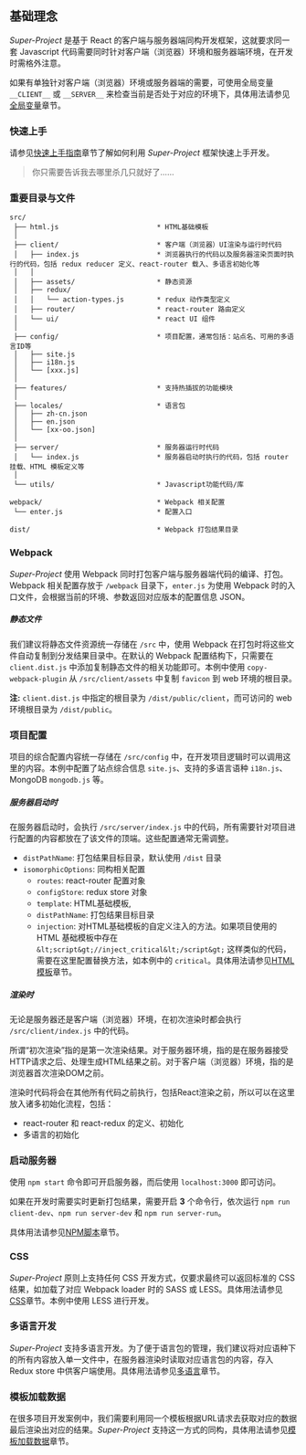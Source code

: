 ## 基础理念

*Super-Project* 是基于 React 的客户端与服务器端同构开发框架，这就要求同一套 Javascript 代码需要同时针对客户端（浏览器）环境和服务器端环境，在开发时需格外注意。

如果有单独针对客户端（浏览器）环境或服务器端的需要，可使用全局变量 `__CLIENT__` 或 `__SERVER__` 来检查当前是否处于对应的环境下，具体用法请参见[全局变量](/development/globals)章节。

### 快速上手

请参见[快速上手指南](/development/quickstart)章节了解如何利用 *Super-Project* 框架快速上手开发。

> 你只需要告诉我去哪里杀几只就好了……

### 重要目录与文件

```
src/
 ├── html.js                        * HTML基础模板
 │
 ├── client/                        * 客户端（浏览器）UI渲染与运行时代码
 │   ├── index.js                   * 浏览器执行的代码以及服务器渲染页面时执行的代码，包括 redux reducer 定义、react-router 载入、多语言初始化等
 │   │
 │   ├── assets/                    * 静态资源
 │   ├── redux/
 │   │   └── action-types.js        * redux 动作类型定义
 │   ├── router/                    * react-router 路由定义
 │   └── ui/                        * react UI 组件
 │
 ├── config/                        * 项目配置，通常包括：站点名、可用的多语言ID等
 │   ├── site.js
 │   ├── i18n.js
 │   └── [xxx.js]
 │
 ├── features/                      * 支持热插拔的功能模块
 │
 ├── locales/                       * 语言包
 │   ├── zh-cn.json
 │   ├── en.json
 │   └── [xx-oo.json]
 │
 ├── server/                        * 服务器运行时代码
 │   └── index.js                   * 服务器启动时执行的代码，包括 router 挂载、HTML 模板定义等
 │
 └── utils/                         * Javascript功能代码/库

webpack/                            * Webpack 相关配置
 └── enter.js                       * 配置入口

dist/                               * Webpack 打包结果目录
```

### Webpack

*Super-Project* 使用 Webpack 同时打包客户端与服务器端代码的编译、打包。Webpack 相关配置存放于 `/webpack` 目录下，`enter.js` 为使用 Webpack 时的入口文件，会根据当前的环境、参数返回对应版本的配置信息 JSON。

##### 静态文件

我们建议将静态文件资源统一存储在 `/src` 中，使用 Webpack 在打包时将这些文件自动复制到分发结果目录中。在默认的 Webpack 配置结构下，只需要在 `client.dist.js` 中添加复制静态文件的相关功能即可。本例中使用 `copy-webpack-plugin` 从 `/src/client/assets` 中复制 `favicon` 到 web 环境的根目录。

**注:** `client.dist.js` 中指定的根目录为 `/dist/public/client`，而可访问的 web 环境根目录为 `/dist/public`。

### 项目配置

项目的综合配置内容统一存储在 `/src/config` 中，在开发项目逻辑时可以调用这里的内容。本例中配置了站点综合信息 `site.js`、支持的多语言语种 `i18n.js`、MongoDB `mongodb.js` 等。

##### 服务器启动时

在服务器启动时，会执行 `/src/server/index.js` 中的代码，所有需要针对项目进行配置的内容都放在了该文件的顶端。这些配置通常无需调整。

* `distPathName`: 打包结果目标目录，默认使用 `/dist` 目录
* `isomorphicOptions`: 同构相关配置
  * `routes`: react-router 配置对象
  * `configStore`: redux store 对象
  * `template`: HTML基础模板,
  * `distPathName`: 打包结果目标目录
  * `injection`: 对HTML基础模板的自定义注入的方法。如果项目使用的 HTML 基础模板中存在 `&lt;script&gt;//inject_critical&lt;/script&gt;` 这样类似的代码，需要在这里配置替换方法，如本例中的 `critical`。具体用法请参见[HTML模板](/development/html)章节。

##### 渲染时

无论是服务器还是客户端（浏览器）环境，在初次渲染时都会执行 `/src/client/index.js` 中的代码。

所谓“初次渲染”指的是第一次渲染结果。对于服务器环境，指的是在服务器接受HTTP请求之后、处理生成HTML结果之前。对于客户端（浏览器）环境，指的是浏览器首次渲染DOM之前。

渲染时代码将会在其他所有代码之前执行，包括React渲染之前，所以可以在这里放入诸多初始化流程，包括：

* react-router 和 react-redux 的定义、初始化
* 多语言的初始化

### 启动服务器

使用 `npm start` 命令即可开启服务器，而后使用 `localhost:3000` 即可访问。

如果在开发时需要实时更新打包结果，需要开启 **3** 个命令行，依次运行 `npm run client-dev`、`npm run server-dev` 和 `npm run server-run`。

具体用法请参见[NPM脚本](/npm/scripts)章节。

### CSS

*Super-Project* 原则上支持任何 CSS 开发方式，仅要求最终可以返回标准的 CSS 结果，如加载了对应 Webpack loader 时的 SASS 或 LESS。具体用法请参见[CSS](/development/css)章节。本例中使用 LESS 进行开发。

### 多语言开发
*Super-Project* 支持多语言开发。为了便于语言包的管理，我们建议将对应语种下的所有内容放入单一文件中，在服务器渲染时读取对应语言包的内容，存入 Redux store 中供客户端使用。具体用法请参见[多语言](/development/i18n)章节。

### 模板加载数据

在很多项目开发案例中，我们需要利用同一个模板根据URL请求去获取对应的数据最后渲染出对应的结果。*Super-Project* 支持这一方式的同构，具体用法请参见[模板加载数据](/development/datatemplate)章节。